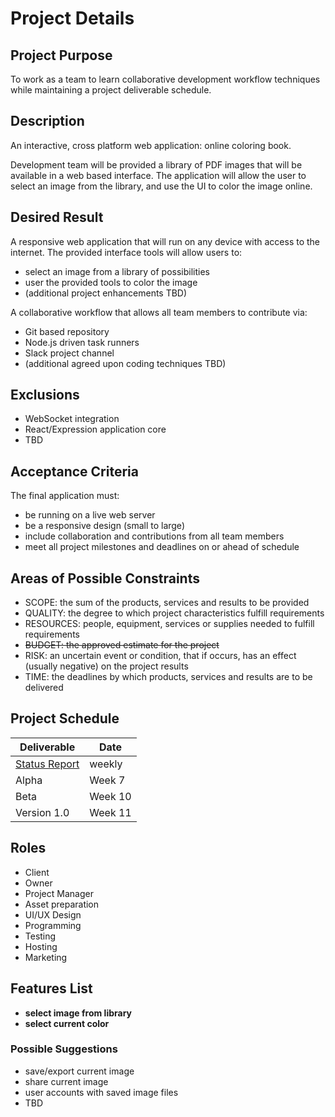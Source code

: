 # Project Details

## Project Purpose

To work as a team to learn collaborative development workflow techniques while maintaining a project deliverable schedule.

## Description

An interactive, cross platform web application: online coloring book.

Development team will be provided a library of PDF images that will be available in a web based interface. The application will allow the user to select an image from the library, and use the UI to color the image online.

## Desired Result

A responsive web application that will run on any device with access to the internet. The provided interface tools will allow users to:

- select an image from a library of possibilities
- user the provided tools to color the image
- (additional project enhancements TBD)

A collaborative workflow that allows all team members to contribute via:

- Git based repository
- Node.js driven task runners
- Slack project channel
- (additional agreed upon coding techniques TBD)

## Exclusions

- WebSocket integration
- React/Expression application core
- TBD

## Acceptance Criteria

The final application must:

- be running on a live web server
- be a responsive design (small to large)
- include collaboration and contributions from all team members
- meet all project milestones and deadlines on or ahead of schedule

## Areas of Possible Constraints

- SCOPE: the sum of the products, services and results to be provided
- QUALITY: the degree to which project characteristics fulfill requirements
- RESOURCES: people, equipment, services or supplies needed to fulfill requirements
- ~~BUDGET: the approved estimate for the project~~
- RISK: an uncertain event or condition, that if occurs, has an effect (usually negative) on the project results
- TIME: the deadlines by which products, services and results are to be delivered

## Project Schedule

| Deliverable | Date |
| ----------- | ---- |
| [Status Report](Project-Status-Report.pdf) | weekly |
| Alpha | Week 7 |
| Beta | Week 10 |
| Version 1.0 | Week 11 |

## Roles

- Client
- Owner
- Project Manager
- Asset preparation
- UI/UX Design
- Programming
- Testing
- Hosting
- Marketing

## Features List

- **select image from library**
- **select current color**

### Possible Suggestions

- save/export current image
- share current image
- user accounts with saved image files
- TBD
